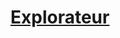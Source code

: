 ﻿---
!LinkItem
Link: background_explorateur_hd.md
NameLink: <!--NameLink-->[Explorateur](hd_background_explorateur.md)<!--/NameLink-->
Id: backgrounds_hd.md#explorateur
ParentLink: backgrounds_hd.md#historique
Name: Explorateur
ParentName: Historique
Attributes: {}
AttributesDictionary: >+
  {}

---




# [Explorateur](hd_background_explorateur.md)



